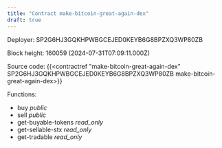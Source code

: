 ```yaml
---
title: "Contract make-bitcoin-great-again-dex"
draft: true
---
```

Deployer: SP2G6HJ3GQKHPWBGCEJED0KEYB6G8BPZXQ3WP80ZB


 



Block height: 160059 (2024-07-31T07:09:11.000Z)

Source code: {{<contractref "make-bitcoin-great-again-dex" SP2G6HJ3GQKHPWBGCEJED0KEYB6G8BPZXQ3WP80ZB make-bitcoin-great-again-dex>}}

Functions:

* buy _public_
* sell _public_
* get-buyable-tokens _read_only_
* get-sellable-stx _read_only_
* get-tradable _read_only_
